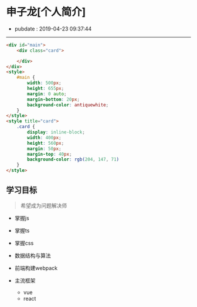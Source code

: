 # 申子龙[个人简介]

- pubdate : 2019-04-23 09:37:44

----------

`````html
<div id="main">
    <div class="card">

    </div>
</div>
<style>
    #main {
        width: 500px;
        height: 655px;
        margin: 0 auto;
        margin-bottom: 20px;
        background-color: antiquewhite;
    }
</style>
<style title="card">
    .card {
        display: inline-block;
        width: 400px;
        height: 560px;
        margin: 50px;
        margin-top: 40px;
        background-color: rgb(204, 147, 71)
    }
</style>
`````

## 学习目标

> 希望成为问题解决师

- 掌握js
- 掌握ts
- 掌握css
- 数据结构与算法

- 前端构建webpack
- 主流框架
    - vue
    - react
